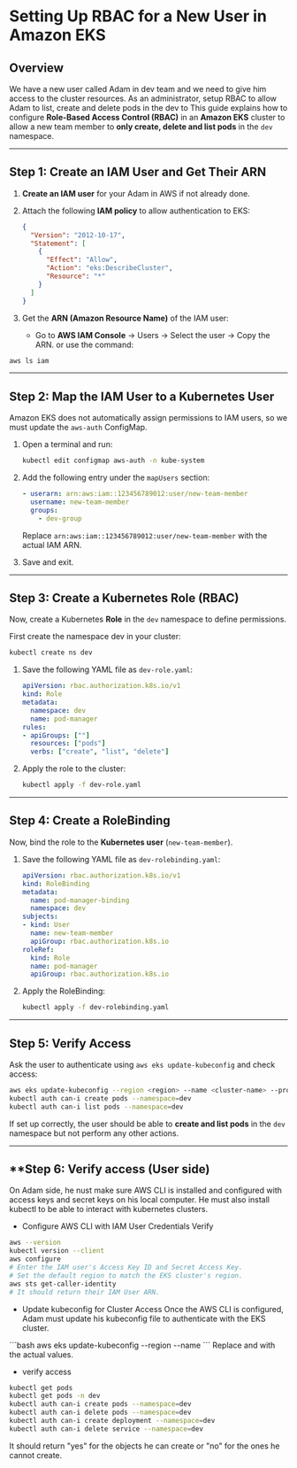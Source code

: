 # Setting Up RBAC for a New User in Amazon EKS

## **Overview**

We have a new user called Adam in dev team and we need to give him access to the cluster resources. As an administrator, setup RBAC to allow Adam to list, create and delete pods in the dev to 
This guide explains how to configure **Role-Based Access Control (RBAC)** in an **Amazon EKS** cluster to allow a new team member to **only create, delete and list pods** in the `dev` namespace.

---

## **Step 1: Create an IAM User and Get Their ARN**
1. **Create an IAM user** for your Adam in AWS if not already done.
2. Attach the following **IAM policy** to allow authentication to EKS:

   ```json
   {
     "Version": "2012-10-17",
     "Statement": [
       {
         "Effect": "Allow",
         "Action": "eks:DescribeCluster",
         "Resource": "*"
       }
     ]
   }
   ```
3. Get the **ARN (Amazon Resource Name)** of the IAM user:
   - Go to **AWS IAM Console** → Users → Select the user → Copy the ARN.
   or use the command:
```bash
aws ls iam
```

---

## **Step 2: Map the IAM User to a Kubernetes User**
Amazon EKS does not automatically assign permissions to IAM users, so we must update the `aws-auth` ConfigMap.

1. Open a terminal and run:

   ```sh
   kubectl edit configmap aws-auth -n kube-system
   ```

2. Add the following entry under the `mapUsers` section:

   ```yaml
   - userarn: arn:aws:iam::123456789012:user/new-team-member
     username: new-team-member
     groups:
       - dev-group
   ```

   Replace `arn:aws:iam::123456789012:user/new-team-member` with the actual IAM ARN.

3. Save and exit.

---

## **Step 3: Create a Kubernetes Role (RBAC)**
Now, create a Kubernetes **Role** in the `dev` namespace to define permissions.

First create the namespace dev in your cluster: 
```bash
kubectl create ns dev
```

1. Save the following YAML file as `dev-role.yaml`:

   ```yaml
   apiVersion: rbac.authorization.k8s.io/v1
   kind: Role
   metadata:
     namespace: dev
     name: pod-manager
   rules:
   - apiGroups: [""]
     resources: ["pods"]
     verbs: ["create", "list", "delete"]
   ```

2. Apply the role to the cluster:

   ```sh
   kubectl apply -f dev-role.yaml
   ```

---

## **Step 4: Create a RoleBinding**
Now, bind the role to the **Kubernetes user** (`new-team-member`).

1. Save the following YAML file as `dev-rolebinding.yaml`:

   ```yaml
   apiVersion: rbac.authorization.k8s.io/v1
   kind: RoleBinding
   metadata:
     name: pod-manager-binding
     namespace: dev
   subjects:
   - kind: User
     name: new-team-member
     apiGroup: rbac.authorization.k8s.io
   roleRef:
     kind: Role
     name: pod-manager
     apiGroup: rbac.authorization.k8s.io
   ```

2. Apply the RoleBinding:

   ```sh
   kubectl apply -f dev-rolebinding.yaml
   ```

---

## **Step 5: Verify Access**
Ask the user to authenticate using `aws eks update-kubeconfig` and check access:

```sh
aws eks update-kubeconfig --region <region> --name <cluster-name> --profile <aws-profile>
kubectl auth can-i create pods --namespace=dev
kubectl auth can-i list pods --namespace=dev
```

If set up correctly, the user should be able to **create and list pods** in the `dev` namespace but not perform any other actions.

---

## **Step 6: Verify access (User side)

On Adam side, he nust make sure AWS CLI is installed and configured with access keys and secret keys on his local computer. He must also install kubectl to be able to interact with kubernetes clusters.
- Configure AWS CLI with IAM User Credentials
Verify
```bash
aws --version
kubectl version --client
aws configure
# Enter the IAM user's Access Key ID and Secret Access Key.
# Set the default region to match the EKS cluster's region.
aws sts get-caller-identity
# It should return their IAM User ARN.
```
- Update kubeconfig for Cluster Access
Once the AWS CLI is configured, Adam must update his kubeconfig file to authenticate with the EKS cluster.

´´´bash
aws eks update-kubeconfig --region <region> --name <cluster-name>
´´´
Replace <region> and <cluster-name> with the actual values.

- verify access
```bash
kubectl get pods
kubectl get pods -n dev
kubectl auth can-i create pods --namespace=dev
kubectl auth can-i delete pods --namespace=dev
kubectl auth can-i create deployment --namespace=dev
kubectl auth can-i delete service --namespace=dev
```
It should return "yes" for the objects he can create or "no" for the ones he cannot create.
